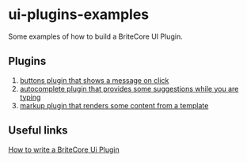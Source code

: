 # ui-plugins-examples

Some examples of how to build a BriteCore UI Plugin.

## Plugins

1. [buttons plugin that shows a message on click](plugins/simple-button/buttons-plugin.html)
2. [autocomplete plugin that provides some suggestions while you are typing](plugins/simple-button/../simple-autocomplete/autocomplete-plugin.html)
3. [markup plugin that renders some content from a template](plugins/simple-button/buttons-plugin.html)

## Useful links

[How to write a BriteCore Ui Plugin](https://help.britecore.com/tutorial-write-a-plugin-using-britecores-javascript-library/)
